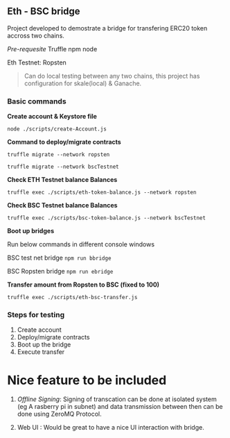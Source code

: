## Eth - BSC bridge

Project developed to demostrate a bridge for transfering ERC20 token accross two chains.

*Pre-requesite*
Truffle
npm
node


Eth Testnet: Ropsten

> Can do local testing between any two chains, this project  has configuration for skale(local) & Ganache.

### Basic commands

**Create account & Keystore file**

`
node ./scripts/create-Account.js
`

**Command to deploy/migrate contracts**

`
truffle migrate --network ropsten
`

`
truffle migrate --network bscTestnet
`


**Check ETH Testnet balance Balances**

`
truffle exec ./scripts/eth-token-balance.js --network ropsten
`

**Check BSC Testnet balance Balances**


`
truffle exec ./scripts/bsc-token-balance.js --network bscTestnet
`

**Boot up bridges**

Run below commands in different console windows

BSC test net bridge
`
npm run bbridge
`

BSC Ropsten bridge
`
npm run ebridge
`

**Transfer amount from Ropsten to BSC (fixed to 100)**

`
truffle exec ./scripts/eth-bsc-transfer.js
`

### Steps for testing

1. Create account
2. Deploy/migrate contracts
3. Boot up the bridge
4. Execute transfer

# Nice feature to be included
1. _Offline Signing_: Signing of transcation can be done at isolated system (eg A rasberry pi in subnet) and data transmission between then can be done using ZeroMQ Protocol.

2. Web UI : Would be great to have a nice UI interaction with bridge.
